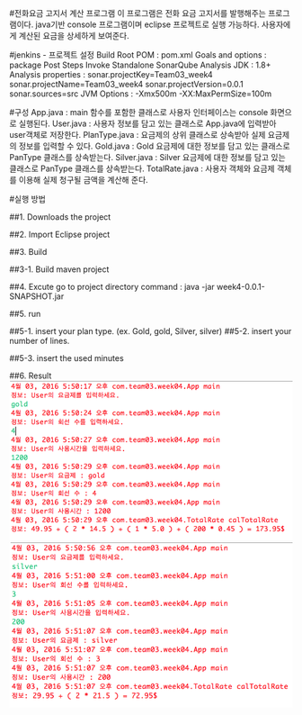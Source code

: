 #전화요금 고지서 계산 프로그램
    이 프로그램은 전화 요금 고지서를 발행해주는 프로그램이다. 
    java기반 console 프로그램이며 eclipse 프로젝트로 실행 가능하다. 
    사용자에게 계산된 요금을 상세하게 보여준다. 
    
#jenkins - 프로젝트 설정
Build
	Root POM : pom.xml
	Goals and options : package
Post Steps
	Invoke Standalone SonarQube Analysis
		JDK : 1.8+
		Analysis properties : sonar.projectKey=Team03_week4
			  	      sonar.projectName=Team03_week4
				      sonar.projectVersion=0.0.1
				      sonar.sources=src
		JVM Options : -Xmx500m -XX:MaxPermSize=100m

#구성
App.java : main 함수를 포함한 클래스로 사용자 인터페이스는 console 화면으로 실행된다.
User.java : 사용자 정보를 담고 있는 클래스로 App.java에 입력받아 user객체로 저장한다.
PlanType.java : 요금제의 상위 클래스로 상속받아 실제 요금제의 정보를 입력할 수 있다.
Gold.java : Gold 요금제에 대한 정보를 담고 있는 클래스로 PanType 클래스를 상속받는다.
Silver.java : Silver 요금제에 대한 정보를 담고 있는 클래스로 PanType 클래스를 상속받는다.
TotalRate.java : 사용자 객체와 요금제 객체를 이용해 실제 청구될 금액을 계산해 준다.


#실행 방법

##1. Downloads the project

##2. Import Eclipse project

##3. Build

##3-1. Build maven project

##4. Excute
	go to project directory
	command : java -jar week4-0.0.1-SNAPSHOT.jar

##5. run

##5-1. insert your plan type.
		(ex. Gold, gold, Silver, silver)
##5-2. insert your number of lines.
		
##5-3. insert the used minutes

##6. Result
	![Result1](./img/result1.png)
	![Result2](./img/result2.png)
